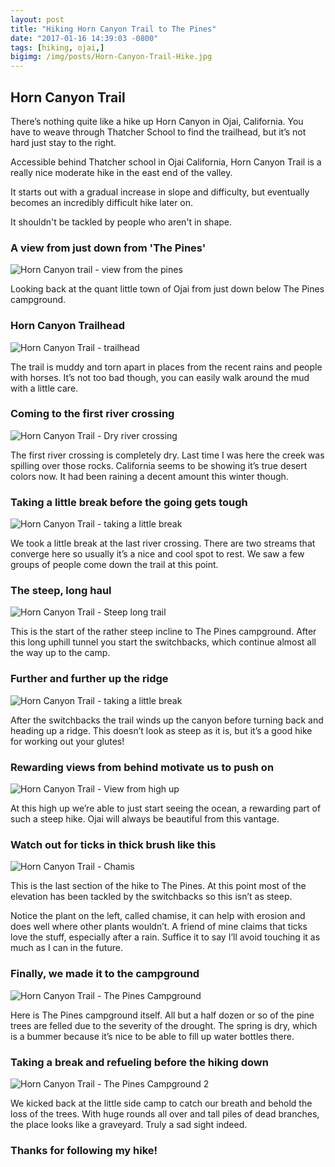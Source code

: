 ```yaml
---
layout: post
title: "Hiking Horn Canyon Trail to The Pines"
date: "2017-01-16 14:39:03 -0800"
tags: [hiking, ojai,]
bigimg: /img/posts/Horn-Canyon-Trail-Hike.jpg
---
```


## Horn Canyon Trail

There’s nothing quite like a hike up Horn Canyon in Ojai, California. You have to weave through Thatcher School to find the trailhead, but it’s not hard just stay to the right.

Accessible behind Thatcher school in Ojai California, Horn Canyon Trail is a really nice moderate hike in the east end of the valley.

It starts out with a gradual increase in slope and difficulty, but eventually becomes an incredibly difficult hike later on.

It shouldn't be tackled by people who aren't in shape.

### A view from just down from 'The Pines'

![Horn Canyon trail - view from the pines](https://imgur.com/H6mGtNL.jpg)

Looking back at the quant little town of Ojai from just down below The Pines campground.

### Horn Canyon Trailhead

![Horn Canyon Trail - trailhead](https://imgur.com/TPwWiaW.jpg)

The trail is muddy and torn apart in places from the recent rains and people with horses. It’s not too bad though, you can easily walk around the mud with a little care.

### Coming to the first river crossing

![Horn Canyon Trail - Dry river crossing](https://imgur.com/xEpFzmA.jpg)

The first river crossing is completely dry. Last time I was here the creek was spilling over those rocks. California seems to be showing it’s true desert colors now. It had been raining a decent amount this winter though.

### Taking a little break before the going gets tough

![Horn Canyon Trail - taking a little break](https://imgur.com/lbtHkjO.jpg)

We took a little break at the last river crossing. There are two streams that converge here so usually it’s a nice and cool spot to rest. We saw a few groups of people come down the trail at this point.

### The steep, long haul

![Horn Canyon Trail - Steep long trail](https://imgur.com/iwGs2K9.jpg)

This is the start of the rather steep incline to The Pines campground. After this long uphill tunnel you start the switchbacks, which continue almost all the way up to the camp.

### Further and further up the ridge

![Horn Canyon Trail - taking a little break](https://imgur.com/bv1ZdWR.jpg)

After the switchbacks the trail winds up the canyon before turning back and heading up a ridge. This doesn’t look as steep as it is, but it’s a good hike for working out your glutes!

### Rewarding views from behind motivate us to push on

![Horn Canyon Trail - View from high up](https://imgur.com/VRGgYkJ.jpg)

At this high up we’re able to just start seeing the ocean, a rewarding part of such a steep hike. Ojai will always be beautiful from this vantage.

### Watch out for ticks in thick brush like this

![Horn Canyon Trail - Chamis](https://imgur.com/SWmw1aY.jpg)

This is the last section of the hike to The Pines. At this point most of the elevation has been tackled by the switchbacks so this isn’t as steep.

Notice the plant on the left, called chamise, it can help with erosion and does well where other plants wouldn’t. A friend of mine claims that ticks love the stuff, especially after a rain. Suffice it to say I’ll avoid touching it as much as I can in the future.

### Finally, we made it to the campground

![Horn Canyon Trail - The Pines Campground](https://imgur.com/LaxONmI.jpg)

Here is The Pines campground itself. All but a half dozen or so of the pine trees are felled due to the severity of the drought. The spring is dry, which is a bummer because it’s nice to be able to fill up water bottles there.

### Taking a break and refueling before the hiking down

![Horn Canyon Trail - The Pines Campground 2](https://imgur.com/OiU61FR.jpg)

We kicked back at the little side camp to catch our breath and behold the loss of the trees. With huge rounds all over and tall piles of dead branches, the place looks like a graveyard. Truly a sad sight indeed.

### Thanks for following my hike!
